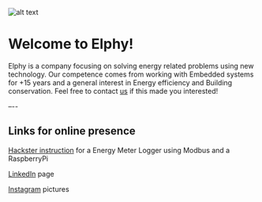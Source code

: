 ![alt text](https://www.elphy.se/wp-content/uploads/2017/01/Elphy8pxinch.png "Elphy Logo")

# Welcome to Elphy!

Elphy is a company focusing on solving energy related problems using new technology. Our competence comes from working with Embedded systems for +15 years and a general interest in Energy efficiency and Building conservation. Feel free to contact [us](mailto:info@elphy.se) if this made you interested!

–--
## Links for online presence

[Hackster instruction](https://www.hackster.io/samuelphy/energy-meter-logger-6a3468) for a Energy Meter Logger using Modbus and a RaspberryPi

[LinkedIn](https://www.linkedin.com/in/samuel-vestlin-6b72532) page

[Instagram](https://www.instagram.com/elphy.ab/) pictures

